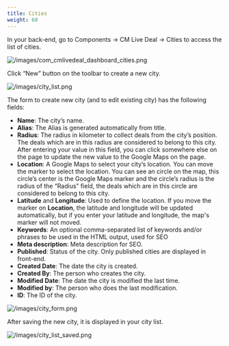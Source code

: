```yaml
---
title: Cities
weight: 60
---
```


In your back-end, go to Components -> CM Live Deal -> Cities to access the list of cities.

![/images/com_cmlivedeal_dashboard_cities.png](/images/com_cmlivedeal_dashboard_cities.png)

Click “New” button on the toolbar to create a new city.

![/images/city_list.png](/images/city_list.png)

The form to create new city (and to edit existing city) has the following fields:

*   **Name**: The city’s name.
*   **Alias**: The Alias is generated automatically from title.
*   **Radius**: The radius in kilometer to collect deals from the city’s position. The deals which are in this radius are considered to belong to this city. After entering your value in this field, you can click somewhere else on the page to update the new value to the Google Maps on the page.
*   **Location**: A Google Maps to select your city’s location. You can move the marker to select the location. You can see an circle on the map, this circle’s center is the Google Maps marker and the circle’s radius is the radius of the “Radius” field, the deals which are in this circle are considered to belong to this city.
*   **Latitude** and **Longitude**: Used to define the location. If you move the marker on **Location**, the latitude and longitude will be updated automatically, but if you enter your latitude and longitude, the map's marker will not moved.
*   **Keywords**: An optional comma-separated list of keywords and/or phrases to be used in the HTML output, used for SEO
*   **Meta description**: Meta description for SEO.
*   **Published**: Status of the city. Only published cities are displayed in front-end.
*   **Created Date**: The date the city is created.
*   **Created By**: The person who creates the city.
*   **Modified Date**: The date the city is modified the last time.
*   **Modified by**: The person who does the last modification.
*   **ID**: The ID of the city.

![/images/city_form.png](/images/city_form.png)

After saving the new city, it is displayed in your city list.

![/images/city_list_saved.png](/images/city_list_saved.png)